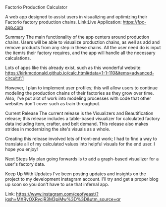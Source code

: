 Factorio Production Calculator

A web app designed to assist users in visualizing and optimizing their Factorio factory production chains.
Link:Live Application: https://fpc-app.com

Summary
The main functionality of the app centers around production chains. Users will be able to visualize production chains, as well as add and remove products from any step in these chains. All the user need do is input the item/s their factory requires, and the app will handle all the necessary calculations.

Lots of apps like this already exist, such as this wonderful website: https://kirkmcdonald.github.io/calc.html#data=1-1-110&items=advanced-circuit:f:1

However, I plan to implement user profiles; this will allow users to continue modeling the production chains of their factories as they grow over time. Also, I've put alot of work into modeling processes with code that other websites don't cover such as train throughput.

Current Release
The current release is the Visualizers and Beautification release; this release includes a table-based visualizer for calculated factory data including item, crafter, and belt demand. This release also makes strides in modernizing the site's visuals as a whole.

Creating this release involved lots of front-end work; I had to find a way to translate all of my calculated values into helpful visuals for the end user. I hope you enjoy!

Next Steps
My plan going forwards is to add a graph-based visualizer for a user's factory data.

Keep Up With Updates
I've been posting updates and insights on the project to my development instagram account. I'll try and get a proper blog up soon so you don't have to use that infernal app.

Link: https://www.instagram.com/ceofyeast/?igsh=MXRyOXRycjR3M3piMw%3D%3D&utm_source=qr

